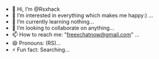 - 👋 Hi, I’m @Rsxhack
- 👀 I’m interested in everything which makes me happy:) ...
- 🌱 I’m currently learning nothing...
- 💞️ I’m looking to collaborate on anything...
- 📫 How to reach me: "freexchatnow@gmail.com" ...
- 😄 Pronouns: (RS)...
- ⚡ Fun fact: Searching...

<!---
Rsxhack/Rsxhack is a ✨ special ✨ repository because its `README.md` (this file) appears on your GitHub profile.
You can click the Preview link to take a look at your changes.
--->
